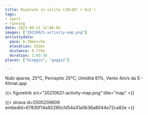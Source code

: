 ```yaml
---
title: Ripetute in salita (10x10" + 6x2')
tags:
- sport
- running
date: 2021-06-21 12:06:03
images: ["20210621-activity-map.png"]
activitydata:
  pace: 6:30min/km
  elevation: 292mt
  distance: 9.77km
  duration: 1:03:36
places: ["bioggio", "gaggio"]

---
```


Nubi sparse, 25°C, Percepito 25°C, Umidità 61%, Vento 4m/s da S - Klimat.app

<!--more-->




{{< figurelink src="20210621-activity-map.png" title="map" >}}


{{< strava id=5505209609 embedId=67830f14a92290cfd54a31a0b36a8044e72ca82e >}}
